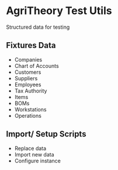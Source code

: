 # AgriTheory Test Utils

Structured data for testing

## Fixtures Data
 - Companies
 - Chart of Accounts
 - Customers
 - Suppliers
 - Employees
 - Tax Authority
 - Items
 - BOMs
 - Workstations
 - Operations


## Import/ Setup Scripts
- Replace data
- Import new data
- Configure instance
